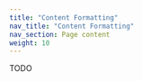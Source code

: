 ```yaml
---
title: "Content Formatting"
nav_title: "Content Formatting"
nav_section: Page content
weight: 10
---
```


TODO